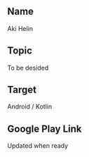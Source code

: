 ## Name
Aki Helin

## Topic
To be desided

## Target  
Android / Kotlin


## Google Play Link  
Updated when ready

